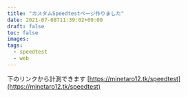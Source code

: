```yaml
---
title: "カスタムSpeedtestページ作りました"
date: 2021-07-08T11:39:02+09:00
draft: false
toc: false
images:
tags: 
  - speedtest
  - web
---
```


下のリンクから計測できます
[https://minetaro12.tk/speedtest](https://minetaro12.tk/speedtest)
